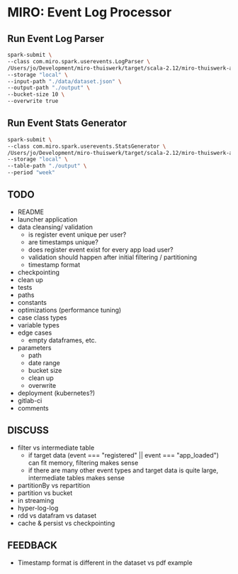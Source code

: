 # MIRO: Event Log Processor

## Run Event Log Parser
```bash
spark-submit \
--class com.miro.spark.userevents.LogParser \
/Users/jo/Development/miro-thuiswerk/target/scala-2.12/miro-thuiswerk-assembly-0.0.1-SNAPSHOT.jar \
--storage "local" \
--input-path "./data/dataset.json" \
--output-path "./output" \
--bucket-size 10 \
--overwrite true
```

## Run Event Stats Generator
```bash
spark-submit \
--class com.miro.spark.userevents.StatsGenerator \
/Users/jo/Development/miro-thuiswerk/target/scala-2.12/miro-thuiswerk-assembly-0.0.1-SNAPSHOT.jar \
--storage "local" \
--table-path "./output" \
--period "week"
```

## TODO
- README
- launcher application
- data cleansing/ validation
  - is register event unique per user?
  - are timestamps unique?
  - does register event exist for every app load user?
  - validation should happen after initial filtering / partitioning
  - timestamp format
- checkpointing
- clean up
- tests
- paths
- constants
- optimizations (performance tuning)
- case class types
- variable types
- edge cases
  - empty dataframes, etc.
- parameters
  - path
  - date range
  - bucket size
  - clean up
  - overwrite
- deployment (kubernetes?)
- gitlab-ci
- comments

## DISCUSS
- filter vs intermediate table
  - if target data (event === "registered" || event === "app_loaded") can fit memory, filtering makes sense
  - if there are many other event types and target data is quite large, intermediate tables makes sense
- partitionBy vs repartition
- partition vs bucket
- in streaming
- hyper-log-log
- rdd vs datafram vs dataset
- cache & persist vs checkpointing

## FEEDBACK
- Timestamp format is different in the dataset vs pdf example


